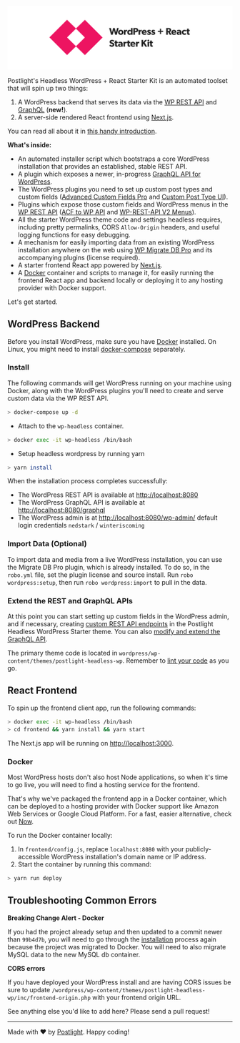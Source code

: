 ![WordPress + React Starter Kit](frontend/static/images/wordpress-plus-react-header.png)

Postlight's Headless WordPress + React Starter Kit is an automated toolset that will spin up two things:

1.  A WordPress backend that serves its data via the [WP REST API](https://developer.wordpress.org/rest-api/) and [GraphQL](http://graphql.org/) (**new!**).
2.  A server-side rendered React frontend using [Next.js](https://github.com/zeit/next.js/).

You can read all about it in [this handy introduction](https://trackchanges.postlight.com/introducing-postlights-wordpress-react-starter-kit-a61e2633c48c).

**What's inside:**

*   An automated installer script which bootstraps a core WordPress installation that provides an established, stable REST API.
*   A plugin which exposes a newer, in-progress [GraphQL API for WordPress](https://wpgraphql.com/).
*   The WordPress plugins you need to set up custom post types and custom fields ([Advanced Custom Fields Pro](https://www.advancedcustomfields.com/) and [Custom Post Type UI](https://wordpress.org/plugins/custom-post-type-ui/)).
*   Plugins which expose those custom fields and WordPress menus in the [WP REST API](https://developer.wordpress.org/rest-api/) ([ACF to WP API](https://wordpress.org/plugins/acf-to-wp-api/) and [WP-REST-API V2 Menus](https://wordpress.org/plugins/wp-rest-api-v2-menus/)).
*   All the starter WordPress theme code and settings headless requires, including pretty permalinks, CORS `Allow-Origin` headers, and useful logging functions for easy debugging.
*   A mechanism for easily importing data from an existing WordPress installation anywhere on the web using [WP Migrate DB Pro](https://deliciousbrains.com/wp-migrate-db-pro/) and its accompanying plugins (license required).
*   A starter frontend React app powered by [Next.js](https://learnnextjs.com/).
*   A [Docker](https://www.docker.com/) container and scripts to manage it, for easily running the frontend React app and backend locally or deploying it to any hosting provider with Docker support.

Let's get started.

## WordPress Backend

Before you install WordPress, make sure you have [Docker](https://www.docker.com) installed. On Linux, you might need to install [docker-compose](https://docs.docker.com/compose/install/#install-compose) separately.

### Install

The following commands will get WordPress running on your machine using Docker, along with the WordPress plugins you'll need to create and serve custom data via the WP REST API.

```zsh
> docker-compose up -d
```
- Attach to the `wp-headless` container.
```zsh
> docker exec -it wp-headless /bin/bash
```
- Setup headless wordpress by running yarn
```zsh
> yarn install
```
When the installation process completes successfully:

*   The WordPress REST API is available at [http://localhost:8080](http://localhost:8080)
*   The WordPress GraphQL API is available at [http://localhost:8080/graphql](http://localhost:8080/graphql)
*   The WordPress admin is at [http://localhost:8080/wp-admin/](http://localhost:8080/wp-admin/) default login credentials `nedstark` / `winteriscoming`

### Import Data (Optional)

To import data and media from a live WordPress installation, you can use the Migrate DB Pro plugin, which is already installed. To do so, in the `robo.yml` file, set the plugin license and source install. Run `robo wordpress:setup`, then run `robo wordpress:import` to pull in the data.

### Extend the REST and GraphQL APIs

At this point you can start setting up custom fields in the WordPress admin, and if necessary, creating [custom REST API endpoints](https://developer.wordpress.org/rest-api/extending-the-rest-api/adding-custom-endpoints/) in the Postlight Headless WordPress Starter theme. You can also [modify and extend the GraphQL API](https://wpgraphql.com/docs/getting-started/about).

The primary theme code is located in `wordpress/wp-content/themes/postlight-headless-wp`. Remember to [lint your code](README-linting.md) as you go.

## React Frontend

To spin up the frontend client app, run the following commands:

```zsh
> docker exec -it wp-headless /bin/bash
> cd frontend && yarn install && yarn start
```

The Next.js app will be running on [http://localhost:3000](http://localhost:3000).

### Docker

Most WordPress hosts don't also host Node applications, so when it's time to go live, you will need to find a hosting service for the frontend.

That's why we've packaged the frontend app in a Docker container, which can be deployed to a hosting provider with Docker support like Amazon Web Services or Google Cloud Platform. For a fast, easier alternative, check out [Now](https://zeit.co/now).

To run the Docker container locally:

1.  In `frontend/config.js`, replace `localhost:8080` with your publicly-accessible WordPress installation's domain name or IP address.
2.  Start the container by running this command:

```zsh
> yarn run deploy
```

## Troubleshooting Common Errors
**Breaking Change Alert - Docker**

If you had the project already setup and then updated to a commit newer than `99b4d7b`, you will need to go through the [installation](https://github.com/postlight/headless-wp-starter/tree/feat-docker#install) process again because the project was migrated to Docker.
You will need to also migrate MySQL data to the new MySQL db container.

**CORS errors**

If you have deployed your WordPress install and are having CORS issues be sure to update `/wordpress/wp-content/themes/postlight-headless-wp/inc/frontend-origin.php` with your frontend origin URL.

See anything else you'd like to add here? Please send a pull request!

---

Made with ❤️ by [Postlight](https://postlight.com). Happy coding!

